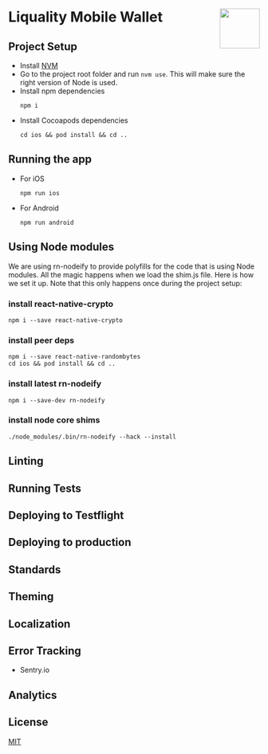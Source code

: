 # Liquality Mobile Wallet <img align="right" src="https://raw.githubusercontent.com/liquality/chainabstractionlayer/master/liquality-logo.png" height="80px" />

## Project Setup
- Install [NVM](https://github.com/nvm-sh/nvm#installing-and-updating)
- Go to the project root folder and run `nvm use`. This will make sure the right version of Node is used.
- Install npm dependencies
    ```
    npm i
    ```
- Install Cocoapods dependencies
    ```
    cd ios && pod install && cd ..
    ```

## Running the app
- For iOS
    ```
    npm run ios 
    ```
- For Android
    ```
    npm run android
    ```

## Using Node modules
We are using rn-nodeify to provide polyfills for the code that is using Node modules. All the magic happens when we load the shim.js file.
Here is how we set it up. Note that this only happens once during the project setup:

### install react-native-crypto
```
npm i --save react-native-crypto
```

### install peer deps
```
npm i --save react-native-randombytes
cd ios && pod install && cd ..
```

### install latest rn-nodeify
```
npm i --save-dev rn-nodeify
```
### install node core shims
```
./node_modules/.bin/rn-nodeify --hack --install
```

## Linting

## Running Tests

## Deploying to Testflight

## Deploying to production

## Standards

## Theming

## Localization

## Error Tracking
- Sentry.io

## Analytics

## License
[MIT](./LICENSE.md)
